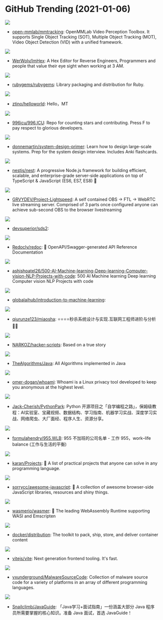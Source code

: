 # GitHub Trending (2021-01-06)

![](https://img.shields.io/badge/Python-New%20112-green?style=flat-square&logo=appveyor)
- [open-mmlab/mmtracking](https://github.com/open-mmlab/mmtracking): OpenMMLab Video Perception Toolbox. It supports Single Object Tracking (SOT), Multiple Object Tracking (MOT), Video Object Detection (VID) with a unified framework.

![](https://img.shields.io/badge/C%2B%2B-New%20346-green?style=flat-square&logo=appveyor)
- [WerWolv/ImHex](https://github.com/WerWolv/ImHex): A Hex Editor for Reverse Engineers, Programmers and people that value their eye sight when working at 3 AM.

![](https://img.shields.io/badge/Ruby-New%2027-green?style=flat-square&logo=appveyor)
- [rubygems/rubygems](https://github.com/rubygems/rubygems): Library packaging and distribution for Ruby.

![](https://img.shields.io/badge/Go-New%2088-green?style=flat-square&logo=appveyor)
- [ztino/helloworld](https://github.com/ztino/helloworld): Hello，MT

![](https://img.shields.io/badge/Rust-New%20302-green?style=flat-square&logo=appveyor)
- [996icu/996.ICU](https://github.com/996icu/996.ICU): Repo for counting stars and contributing. Press F to pay respect to glorious developers.

![](https://img.shields.io/badge/Python-New%20266-green?style=flat-square&logo=appveyor)
- [donnemartin/system-design-primer](https://github.com/donnemartin/system-design-primer): Learn how to design large-scale systems. Prep for the system design interview. Includes Anki flashcards.

![](https://img.shields.io/badge/TypeScript-New%2044-green?style=flat-square&logo=appveyor)
- [nestjs/nest](https://github.com/nestjs/nest): A progressive Node.js framework for building efficient, scalable, and enterprise-grade server-side applications on top of TypeScript & JavaScript (ES6, ES7, ES8) 🚀

![](https://img.shields.io/badge/none-New%20488-green?style=flat-square&logo=appveyor)
- [GRVYDEV/Project-Lightspeed](https://github.com/GRVYDEV/Project-Lightspeed): A self contained OBS -> FTL -> WebRTC live streaming server. Comprised of 3 parts once configured anyone can achieve sub-second OBS to the browser livestreaming

![](https://img.shields.io/badge/CSS-New%2067-green?style=flat-square&logo=appveyor)
- [devsuperior/sds2](https://github.com/devsuperior/sds2): 

![](https://img.shields.io/badge/TypeScript-New%20155-green?style=flat-square&logo=appveyor)
- [Redocly/redoc](https://github.com/Redocly/redoc): 📘 OpenAPI/Swagger-generated API Reference Documentation

![](https://img.shields.io/badge/none-New%20584-green?style=flat-square&logo=appveyor)
- [ashishpatel26/500-AI-Machine-learning-Deep-learning-Computer-vision-NLP-Projects-with-code](https://github.com/ashishpatel26/500-AI-Machine-learning-Deep-learning-Computer-vision-NLP-Projects-with-code): 500 AI Machine learning Deep learning Computer vision NLP Projects with code

![](https://img.shields.io/badge/Jupyter%20Notebook-New%207-green?style=flat-square&logo=appveyor)
- [globalaihub/introduction-to-machine-learning](https://github.com/globalaihub/introduction-to-machine-learning): 

![](https://img.shields.io/badge/Java-New%20249-green?style=flat-square&logo=appveyor)
- [qiurunze123/miaosha](https://github.com/qiurunze123/miaosha): ⭐⭐⭐⭐秒杀系统设计与实现.互联网工程师进阶与分析🙋🐓

![](https://img.shields.io/badge/JavaScript-New%2028-green?style=flat-square&logo=appveyor)
- [NARKOZ/hacker-scripts](https://github.com/NARKOZ/hacker-scripts): Based on a true story

![](https://img.shields.io/badge/Java-New%20264-green?style=flat-square&logo=appveyor)
- [TheAlgorithms/Java](https://github.com/TheAlgorithms/Java): All Algorithms implemented in Java

![](https://img.shields.io/badge/Shell-New%2035-green?style=flat-square&logo=appveyor)
- [omer-dogan/whoami](https://github.com/omer-dogan/whoami): Whoami is a Linux privacy tool developed to keep you anonymous at the highest level.

![](https://img.shields.io/badge/Python-New%2043-green?style=flat-square&logo=appveyor)
- [Jack-Cherish/PythonPark](https://github.com/Jack-Cherish/PythonPark): Python 开源项目之「自学编程之路」，保姆级教程：AI实验室、宝藏视频、数据结构、学习指南、机器学习实战、深度学习实战、网络爬虫、大厂面经、程序人生、资源分享。

![](https://img.shields.io/badge/none-New%2062-green?style=flat-square&logo=appveyor)
- [formulahendry/955.WLB](https://github.com/formulahendry/955.WLB): 955 不加班的公司名单 - 工作 955，work–life balance (工作与生活的平衡)

![](https://img.shields.io/badge/none-New%20217-green?style=flat-square&logo=appveyor)
- [karan/Projects](https://github.com/karan/Projects): 📃 A list of practical projects that anyone can solve in any programming language.

![](https://img.shields.io/badge/none-New%2077-green?style=flat-square&logo=appveyor)
- [sorrycc/awesome-javascript](https://github.com/sorrycc/awesome-javascript): 🐢 A collection of awesome browser-side JavaScript libraries, resources and shiny things.

![](https://img.shields.io/badge/Rust-New%20178-green?style=flat-square&logo=appveyor)
- [wasmerio/wasmer](https://github.com/wasmerio/wasmer): 🚀 The leading WebAssembly Runtime supporting WASI and Emscripten

![](https://img.shields.io/badge/Go-New%205-green?style=flat-square&logo=appveyor)
- [docker/distribution](https://github.com/docker/distribution): The toolkit to pack, ship, store, and deliver container content

![](https://img.shields.io/badge/TypeScript-New%20172-green?style=flat-square&logo=appveyor)
- [vitejs/vite](https://github.com/vitejs/vite): Next generation frontend tooling. It's fast.

![](https://img.shields.io/badge/Assembly-New%2029-green?style=flat-square&logo=appveyor)
- [vxunderground/MalwareSourceCode](https://github.com/vxunderground/MalwareSourceCode): Collection of malware source code for a variety of platforms in an array of different programming languages.

![](https://img.shields.io/badge/Java-New%2090-green?style=flat-square&logo=appveyor)
- [Snailclimb/JavaGuide](https://github.com/Snailclimb/JavaGuide): 「Java学习+面试指南」一份涵盖大部分 Java 程序员所需要掌握的核心知识。准备 Java 面试，首选 JavaGuide！

